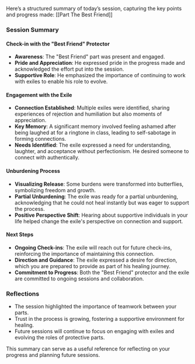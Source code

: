 Here’s a structured summary of today’s session, capturing the key points and progress made:
[[Part The Best Friend]]
### **Session Summary**

#### **Check-in with the "Best Friend" Protector**
- **Awareness**: The "Best Friend" part was present and engaged.
- **Pride and Appreciation**: He expressed pride in the progress made and acknowledged the effort put into the session.
- **Supportive Role**: He emphasized the importance of continuing to work with exiles to enable his role to evolve.

#### **Engagement with the Exile**
- **Connection Established**: Multiple exiles were identified, sharing experiences of rejection and humiliation but also moments of appreciation.
- **Key Memory**: A significant memory involved feeling ashamed after being laughed at for a ringtone in class, leading to self-sabotage in forming connections.
- **Needs Identified**: The exile expressed a need for understanding, laughter, and acceptance without perfectionism. He desired someone to connect with authentically.

#### **Unburdening Process**
- **Visualizing Release**: Some burdens were transformed into butterflies, symbolizing freedom and growth.
- **Partial Unburdening**: The exile was ready for a partial unburdening, acknowledging that he could not heal instantly but was eager to support the process.
- **Positive Perspective Shift**: Hearing about supportive individuals in your life helped change the exile's perspective on connection and support.

#### **Next Steps**
- **Ongoing Check-ins**: The exile will reach out for future check-ins, reinforcing the importance of maintaining this connection.
- **Direction and Guidance**: The exile expressed a desire for direction, which you are prepared to provide as part of his healing journey.
- **Commitment to Progress**: Both the "Best Friend" protector and the exile are committed to ongoing sessions and collaboration.

### **Reflections**
- The session highlighted the importance of teamwork between your parts.
- Trust in the process is growing, fostering a supportive environment for healing.
- Future sessions will continue to focus on engaging with exiles and evolving the roles of protective parts.

This summary can serve as a useful reference for reflecting on your progress and planning future sessions.